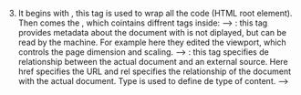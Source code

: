 3) It begins with <html op="news">, this tag is used to wrap all the code (HTML root element).
Then comes the <head>, which cointains diffrent tags inside:
 --> <meta> : this tag provides metadata about the document with is not diplayed, but can be read by the machine. For example here they edited the viewport, which controls the page dimension and scaling.
 --> <link> : this tag specifies de relationship between the actual document and an external source. Here href specifies the URL and rel specifies the relationship of the document with the actual document. Type is used to define de type of content. 
 --> <title> : element to define the title of the document
Then comes the <body>, where all the data of the web page is enclosed. Here is where all the content is.
Inside the body the is the tag <center>, used to set the align of test into the center.
Inside the tag <center>, comes the tag <table> which defines an HTML table, inside of the tag there are different atributes (the id, the border to specify there are no borders around the table cells, the cellpadding, cellspacing, the width of the table, and the color of the background with bgcolor).
Inside the table comes the <tbody>, which is used to group the body content in an HTML table.
Inside the <tbody> there are 3 big <tr> tags, which define a table row.

The first big <tr> tag is for the general website. Then inside of this tag there are <td> tags, each defining a diffrent cell, one for the logo, the other for all the diffrent options to help the user, and one for the login.
For example the <td> tag for the options cointains <a href> for each options, which indicates the link's destination. 

The second big <tr> tag is for the news. Here there is another <table> tag to organize the news, and in here another <tbody>.
Inside this <tbody> tag there is a <tr> tag for each news, so each row is a diffrents news. Also in between each news there are other <tr> tags, these give information about the news above (such as points, comments, etc).
Each of these <tr> tag has 3 <td> tags, so 3 cells for each row.
The first <td> tag, is for the number (the news are organized by numbers, so first news, second news, and so on).
The second <td> tag, is used to define an arrow that allows the user to vote.
The third <td> tag, is used for the title of the news. Here there is an href so that when the user clicks the title, the user is directed to the source of the news. There is also a <span> tag, where the source of the news is displayed and when clicked it displays (using href) all the news available from that source.
Then, as mentioned before, there are <tr> tags in between each news, these are a row that contain information about the news (points, hide option and comments). These are modelled in the same way the first <tr> tag for the general website is.

The last big <tr> tag is used for the end of the website, which cointains one big cell, so one big <td> tag.
Inside this <td> tag, another table is defined to mark a line diving this section with the news section. Here there is a tbody tag, which describes the color of the line for the separation.
Also, inside the <td> tag there are two <center> tags, which center-align text.
The first <center> tag has a href to apply to "Y combinator".
The second <center> tag contains href for different options of information the user might need, such as guidlines, FAQ, Support, etc.

The main tags are then all closed. Finishing with </html>.

